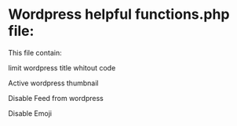 <h1> Wordpress helpful functions.php file:</h1>
<p>This file contain:</p>
<p>limit wordpress title whitout code</p>
<p>Active wordpress thumbnail</p>
<p>Disable Feed from wordpress</p>
<p>Disable Emoji</p>
